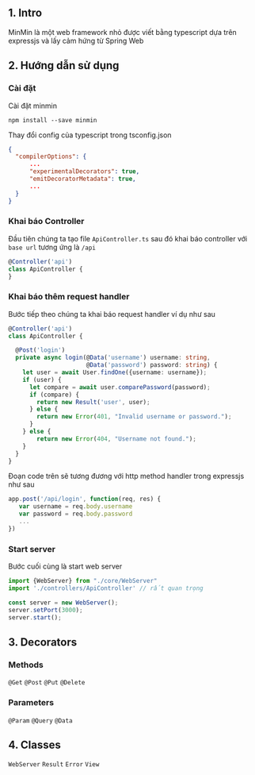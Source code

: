 ## 1. Intro

MinMin là một web framework nhỏ được viết bằng typescript dựa trên expressjs và lấy cảm hứng từ Spring Web

## 2. Hướng dẫn sử dụng

### Cài đặt

Cài đặt minmin

```npm install --save minmin```


Thay đổi config của typescript trong tsconfig.json

```json
{
  "compilerOptions": {
      ...
      "experimentalDecorators": true,
      "emitDecoratorMetadata": true,
      ...
  }
}
```

### Khai báo Controller 

Đầu tiên chúng ta tạo file ```ApiController.ts``` sau đó khai báo controller với ```base url``` tương ứng là ```/api```

```ts
@Controller('api')
class ApiController {
}
```

### Khai báo thêm  request handler

Bước tiếp theo chúng ta khai báo request handler ví dụ như sau

```ts
@Controller('api')
class ApiController {

  @Post('login')
  private async login(@Data('username') username: string,
                      @Data('password') password: string) {
    let user = await User.findOne({username: username});
    if (user) {
      let compare = await user.comparePassword(password);
      if (compare) {              
        return new Result('user', user);
      } else {
        return new Error(401, "Invalid username or password.");
      }
    } else {
        return new Error(404, "Username not found.");
    }
  }
}
```

Đoạn code trên sẽ tương đương với http method handler trong expressjs như sau
```js
app.post('/api/login', function(req, res) {
   var username = req.body.username
   var password = req.body.password  
   ...
})
```

### Start server

Bước cuối cùng là start web server

```ts
import {WebServer} from "./core/WebServer"
import './controllers/ApiController' // rất quan trọng

const server = new WebServer();
server.setPort(3000);
server.start();
  ```
## 3. Decorators

### Methods

```@Get```
```@Post```
```@Put```
```@Delete```

### Parameters

```@Param```
```@Query```
```@Data```

## 4. Classes

```WebServer```
```Result```
```Error```
```View```

